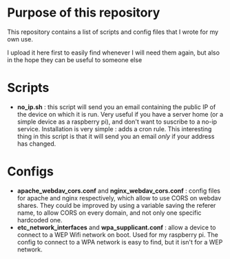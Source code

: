 # Purpose of this repository

This repository contains a list of scripts and config files that I wrote for my own use.

I upload it here first to easily find whenever I will need them again, but also in the hope they can be useful to someone else

# Scripts

   * __no_ip.sh__ : this script will send you an email containing the public IP of the device on which it is run. Very useful if you have a server home (or a simple device as a raspberry pi), and don't want to suscribe to a no-ip service. Installation is very simple : adds a cron rule. This interesting thing in this script is that it will send you an email *only* if your address has changed.

# Configs

   * __apache_webdav_cors.conf__ and __nginx_webdav_cors.conf__ : config files for apache and nginx respectively, which allow to use CORS on webdav shares. They could be improved by using a variable saving the referer name, to allow CORS on every domain, and not only one specific hardcoded one.
   * __etc_network_interfaces__ and __wpa_supplicant.conf__ : allow a device to connect to a WEP Wifi network on boot. Used for my raspberry pi. The config to connect to a WPA network is easy to find, but it isn't for a WEP network.

